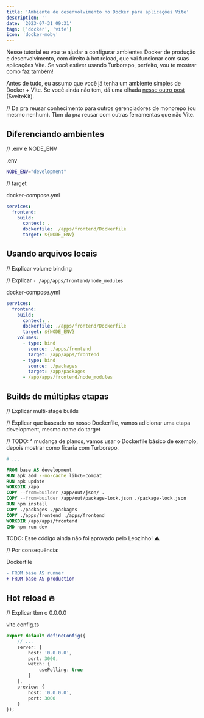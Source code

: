 ```yaml
---
title: 'Ambiente de desenvolvimento no Docker para aplicações Vite'
description: ''
date: '2023-07-31 09:31'
tags: ['docker', 'vite']
icon: 'docker-moby'
---
```


Nesse tutorial eu vou te ajudar a configurar ambientes Docker de produção e desenvolvimento, com direito à hot reload, que vai funcionar com suas aplicações Vite. Se você estiver usando Turborepo, perfeito, vou te mostrar como faz também!

Antes de tudo, eu assumo que você já tenha um ambiente simples de Docker + Vite. Se você ainda não tem, dá uma olhada [nesse outro post](/blog/sveltekit-docker) (SvelteKit).

// Da pra reusar conhecimento para outros gerenciadores de monorepo (ou mesmo nenhum). Tbm da pra reusar com outras ferramentas que não Vite.

## Diferenciando ambientes

// .env e NODE_ENV

<p class="file-title">.env</p>

```sh
NODE_ENV="development"
```

// target

<p class="file-title">docker-compose.yml</p>

```yml
services:
  frontend:
    build:
      context: .
      dockerfile: ./apps/frontend/Dockerfile
      target: ${NODE_ENV}
```

## Usando arquivos locais

// Explicar volume binding

// Explicar `- /app/apps/frontend/node_modules`

<p class="file-title">docker-compose.yml</p>

```yml
services:
  frontend:
    build:
      context: .
      dockerfile: ./apps/frontend/Dockerfile
      target: ${NODE_ENV}
    volumes:
      - type: bind
        source: ./apps/frontend
        target: /app/apps/frontend
      - type: bind
        source: ./packages
        target: /app/packages
      - /app/apps/frontend/node_modules
```

## Builds de múltiplas etapas

// Explicar multi-stage builds

// Explicar que baseado no nosso Dockerfile, vamos adicionar uma etapa development, mesmo nome do target

// TODO: ^ mudança de planos, vamos usar o Dockerfile básico de exemplo, depois mostrar como ficaria com Turborepo.

```Dockerfile
# ...

FROM base AS development
RUN apk add --no-cache libc6-compat
RUN apk update
WORKDIR /app
COPY --from=builder /app/out/json/ .
COPY --from=builder /app/out/package-lock.json ./package-lock.json
RUN npm install
COPY ./packages ./packages
COPY ./apps/frontend ./apps/frontend
WORKDIR /app/apps/frontend
CMD npm run dev
```

TODO: Esse código ainda não foi aprovado pelo Leozinho! ⚠️

// Por consequência:

<p class="file-title">Dockerfile</p>

```diff
- FROM base AS runner
+ FROM base AS production
```

## Hot reload 🔥

// Explicar tbm o 0.0.0.0

<p class="file-title">vite.config.ts</p>

```ts
export default defineConfig({
	// ...
	server: {
		host: '0.0.0.0',
		port: 3000,
		watch: {
			usePolling: true
		}
	},
	preview: {
		host: '0.0.0.0',
		port: 3000
	}
});
```
